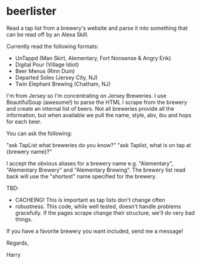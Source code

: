 # beerlister
Read a tap list from a brewery's website and parse it into something that can be read off by an Alexa Skill.

Currently read the following formats:
- UnTappd (Man Skirt, Alementary, Fort Nonsense & Angry Erik)
- Digital Pour (Village Idiot)
- Beer Menus (Rinn Duin)
- Departed Soles (Jersey City, NJ)
- Twin Elephant Brewing (Chatham, NJ)

I'm from Jersey so I'm concentrating on Jersey Breweries. I use BeautifulSoup (awesome!) to parse the HTML I scrape from the brewery and create an internal list of beers. Not all breweries provide all the information, but when available we pull the name, style, abv, ibu and hops for each beer.

You can ask the following:

"ask TapList what breweries do you know?"
"ask Taplist, what is on tap at {brewery name}?"

I accept the obvious aliases for a brewery name e.g. "Alementary", "Alementary Brewery" and "Alementary Brewing". The brewery list read back will use the "shortest" name specified for the brewery.

TBD:
- CACHEING! This is important as tap lists don't change often
- robustness. This code, while well tested, doesn't handle problems gracefully. If the pages scrape change their structure, we'll do very bad things.


If you have a favorite brewery you want included, send me a message!

Regards,

Harry
